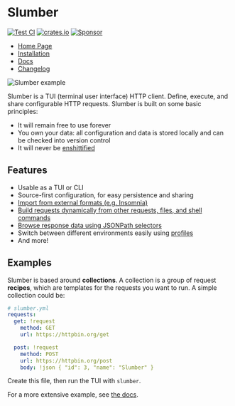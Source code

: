 # Slumber

[![Test CI](https://github.com/github/docs/actions/workflows/test.yml/badge.svg)](https://github.com/LucasPickering/slumber/actions)
[![crates.io](https://img.shields.io/crates/v/slumber.svg)](https://crates.io/crates/slumber)
[![Sponsor](https://img.shields.io/github/sponsors/LucasPickering?logo=github)](https://github.com/sponsors/LucasPickering)

- [Home Page](https://slumber.lucaspickering.me)
- [Installation](https://slumber.lucaspickering.me/artifacts/)
- [Docs](https://slumber.lucaspickering.me/book/)
- [Changelog](https://slumber.lucaspickering.me/changelog/)

![Slumber example](/static/demo.gif)

Slumber is a TUI (terminal user interface) HTTP client. Define, execute, and share configurable HTTP requests. Slumber is built on some basic principles:

- It will remain free to use forever
- You own your data: all configuration and data is stored locally and can be checked into version control
- It will never be [enshittified](https://en.wikipedia.org/wiki/Enshittification)

## Features

- Usable as a TUI or CLI
- Source-first configuration, for easy persistence and sharing
- [Import from external formats (e.g. Insomnia)](https://slumber.lucaspickering.me/book/user_guide/import.html)
- [Build requests dynamically from other requests, files, and shell commands](https://slumber.lucaspickering.me/book/user_guide/templates/index.html)
- [Browse response data using JSONPath selectors](https://slumber.lucaspickering.me/book/user_guide/tui/filter_query.html)
- Switch between different environments easily using [profiles](https://slumber.lucaspickering.me/book/api/request_collection/profile.html)
- And more!

## Examples

Slumber is based around **collections**. A collection is a group of request **recipes**, which are templates for the requests you want to run. A simple collection could be:

```yaml
# slumber.yml
requests:
  get: !request
    method: GET
    url: https://httpbin.org/get

  post: !request
    method: POST
    url: https://httpbin.org/post
    body: !json { "id": 3, "name": "Slumber" }
```

Create this file, then run the TUI with `slumber`.

For a more extensive example, see [the docs](https://slumber.lucaspickering.me/book/getting_started.html).
